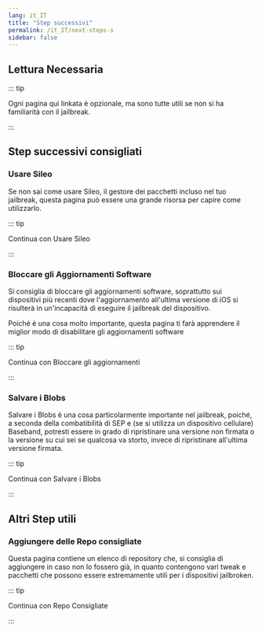 ```yaml
---
lang: it_IT
title: "Step successivi"
permalink: /it_IT/next-steps-s
sidebar: false
---
```


## Lettura Necessaria

::: tip

Ogni pagina qui linkata è opzionale, ma sono tutte utili se non si ha familiarità con il jailbreak.

:::

## Step successivi consigliati

### Usare Sileo

Se non sai come usare Sileo, il gestore dei pacchetti incluso nel tuo jailbreak, questa pagina può essere una grande risorsa per capire come utilizzarlo.

::: tip

Continua con <router-link to="/using-sileo">Usare Sileo</router-link>

:::

### Bloccare gli Aggiornamenti Software

Si consiglia di bloccare gli aggiornamenti software, soprattutto sui dispositivi più recenti dove l'aggiornamento all'ultima versione di iOS si risulterà in un'incapacità di eseguire il jailbreak del dispositivo.

Poiché è una cosa molto importante, questa pagina ti farà apprendere il miglior modo di disabilitare gli aggiornamenti software

::: tip

Continua con <router-link to="/blocking-updates">Bloccare gli aggiornamenti</router-link>

:::

### Salvare i Blobs

Salvare i Blobs è una cosa particolarmente importante nel jailbreak, poiché, a seconda della combatibilità di SEP e (se si utilizza un dispositivo cellulare) Baseband, potresti essere in grado di ripristinare una versione non firmata o la versione su cui sei se qualcosa va storto, invece di ripristinare all'ultima versione firmata.

::: tip

Continua con <router-link to="/saving-blobs">Salvare i Blobs</router-link>

:::

## Altri Step utili

### Aggiungere delle Repo consigliate

Questa pagina contiene un elenco di repository che, si consiglia di aggiungere in caso non lo fossero già, in quanto contengono vari tweak e pacchetti che possono essere estremamente utili per i dispositivi jailbroken.

::: tip

Continua con <router-link to="/recommended-repos">Repo Consigliate</router-link>

:::

<!---Will add Sideloading Apps and Blocking Jailbreak Detection later on - I want to redo/update those pages before adding them--->